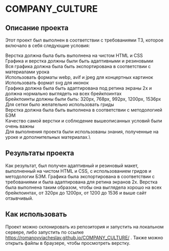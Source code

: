 # COMPANY_CULTURE

## Описание проекта
Этот проект был выполнен в соответствии с требованиями ТЗ, которое включало в себя следующие условия:

Верстка должна была быть выполнена на чистом HTML и CSS\
Графика и верстка должны были быть адаптивными и резиновыми\
Вся графика должна была быть экспортирована в соответствии с материалами урока\
Использовать форматы webp, avif и jpeg для концертных картинок\
Использовать формат svg для иконок\
Графика должна была быть адаптирована под ретина экраны 2х и должна нормально выглядеть на всех брейкпоинтах\
Брейкпоинты должны были быть: 320px, 768px, 992px, 1200px, 1536px\
Для сетки было желательно использовать гриды\
Верстка должна была быть выполнена в соответствии с методологией БЭМ\
Качество самой верстки и соблюдение вышеописанных условий были очень важны\
Для выполнения проекта были использованы знания, полученные на уроке и дополнительных материалах.\

## Результаты проекта
Как результат, был получен адаптивный и резиновый макет, выполненный на чистом HTML и CSS, с использованием гридов и методологии БЭМ. Графика была экспортирована в соответствии с требованиями и была адаптирована для ретина экранов 2х. Верстка была выполнена таким образом, чтобы она выглядела хорошо на всех брейкпоинтах, от 320px до 1200px, от 1200 до 1536 и выше сайт отзывчивый.

## Как использовать
Проект можно склонировать из репозитория и запустить на локальном сервере, либо запустить по ссылке https://romanovviacheslav.github.io/COMPANY_CULTURE/
. Также можно открыть файлы в браузере, чтобы просмотреть верстку.

